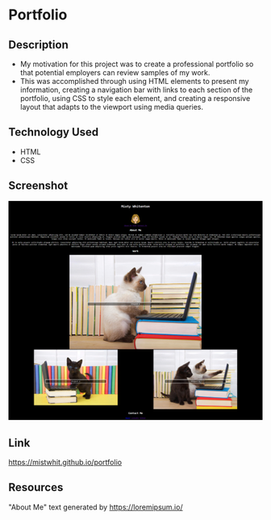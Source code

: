 # Portfolio

## Description
- My motivation for this project was to create a professional portfolio so that potential employers can review samples of my work. 
- This was accomplished through using HTML elements to present my information, creating a navigation bar with links to each section of the portfolio, using CSS to style each element, and creating a responsive layout that adapts to the viewport using media queries. 

## Technology Used
- HTML
- CSS

## Screenshot
![Screenshot of Professional Portfolio](./images/screencapture-mistwhit-github-io-02-advanced-css-hw.png)

## Link
https://mistwhit.github.io/portfolio

## Resources 
"About Me" text generated by https://loremipsum.io/
